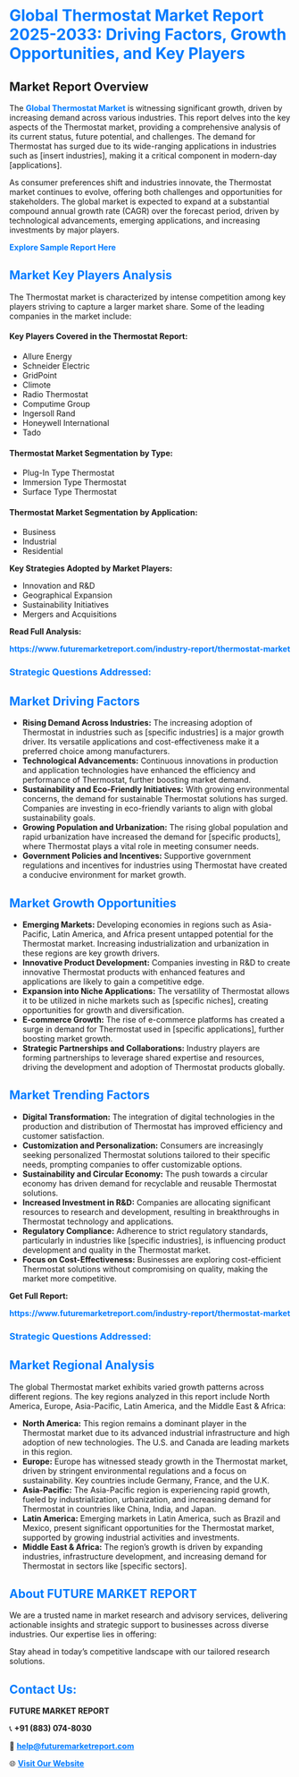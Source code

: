 <h1 style="color: #007BFF;">Global Thermostat Market Report 2025-2033: Driving Factors, Growth Opportunities, and Key Players</h1>

<section id="overview">
<h2>Market Report Overview</h2>
<p>The <a href="https://www.futuremarketreport.com/industry-report/thermostat-market" style="color: #007BFF; text-decoration: none;"><strong>Global Thermostat Market</strong></a> is witnessing significant growth, driven by increasing demand across various industries. This report delves into the key aspects of the Thermostat market, providing a comprehensive analysis of its current status, future potential, and challenges. The demand for Thermostat has surged due to its wide-ranging applications in industries such as [insert industries], making it a critical component in modern-day [applications].</p>
<p>As consumer preferences shift and industries innovate, the Thermostat market continues to evolve, offering both challenges and opportunities for stakeholders. The global market is expected to expand at a substantial compound annual growth rate (CAGR) over the forecast period, driven by technological advancements, emerging applications, and increasing investments by major players.</p>
</section>

<section id="overview">
<p><a href="https://www.futuremarketreport.com/request-sample/reportId=75431" style="color: #007BFF; text-decoration: none;"><strong>Explore Sample Report Here</strong></a></p>
</section>

<section id="key-players">
<h2 style="color: #007BFF;">Market Key Players Analysis</h2>
<p>The Thermostat market is characterized by intense competition among key players striving to capture a larger market share. Some of the leading companies in the market include:</p>
<h4>Key Players Covered in the Thermostat Report:</h4>
<ul><li>Allure Energy</li><li>Schneider Electric</li><li>GridPoint</li><li>Climote</li><li>Radio Thermostat</li><li>Computime Group</li><li>Ingersoll Rand</li><li>Honeywell International</li><li>Tado</li></ul>
<h4>Thermostat Market Segmentation by Type:</h4>
<ul><li>Plug-In Type Thermostat</li><li>Immersion Type Thermostat</li><li>Surface Type Thermostat</li></ul>

<h4>Thermostat Market Segmentation by Application:</h4>
<ul><li>Business</li><li>Industrial</li><li>Residential</li></ul>
<p><strong>Key Strategies Adopted by Market Players:</strong></p>
<ul>
<li>Innovation and R&D</li>
<li>Geographical Expansion</li>
<li>Sustainability Initiatives</li>
<li>Mergers and Acquisitions</li>
</ul>
</section>

<section>
<p><strong>Read Full Analysis: </strong></p><a href="https://www.futuremarketreport.com/industry-report/thermostat-market" style="color: #007BFF; text-decoration: none;"><strong>https://www.futuremarketreport.com/industry-report/thermostat-market</strong></a>
<h3 style="color: #007BFF;">Strategic Questions Addressed:</h3>
</section>

<section id="driving-factors">
<h2 style="color: #007BFF;">Market Driving Factors</h2>
<ul>
<li><strong>Rising Demand Across Industries:</strong> The increasing adoption of Thermostat in industries such as [specific industries] is a major growth driver. Its versatile applications and cost-effectiveness make it a preferred choice among manufacturers.</li>
<li><strong>Technological Advancements:</strong> Continuous innovations in production and application technologies have enhanced the efficiency and performance of Thermostat, further boosting market demand.</li>
<li><strong>Sustainability and Eco-Friendly Initiatives:</strong> With growing environmental concerns, the demand for sustainable Thermostat solutions has surged. Companies are investing in eco-friendly variants to align with global sustainability goals.</li>
<li><strong>Growing Population and Urbanization:</strong> The rising global population and rapid urbanization have increased the demand for [specific products], where Thermostat plays a vital role in meeting consumer needs.</li>
<li><strong>Government Policies and Incentives:</strong> Supportive government regulations and incentives for industries using Thermostat have created a conducive environment for market growth.</li>
</ul>
</section>

<section id="growth-opportunities">
<h2 style="color: #007BFF;">Market Growth Opportunities</h2>
<ul>
<li><strong>Emerging Markets:</strong> Developing economies in regions such as Asia-Pacific, Latin America, and Africa present untapped potential for the Thermostat market. Increasing industrialization and urbanization in these regions are key growth drivers.</li>
<li><strong>Innovative Product Development:</strong> Companies investing in R&D to create innovative Thermostat products with enhanced features and applications are likely to gain a competitive edge.</li>
<li><strong>Expansion into Niche Applications:</strong> The versatility of Thermostat allows it to be utilized in niche markets such as [specific niches], creating opportunities for growth and diversification.</li>
<li><strong>E-commerce Growth:</strong> The rise of e-commerce platforms has created a surge in demand for Thermostat used in [specific applications], further boosting market growth.</li>
<li><strong>Strategic Partnerships and Collaborations:</strong> Industry players are forming partnerships to leverage shared expertise and resources, driving the development and adoption of Thermostat products globally.</li>
</ul>
</section>

<section id="trending-factors">
<h2 style="color: #007BFF;">Market Trending Factors</h2>
<ul>
<li><strong>Digital Transformation:</strong> The integration of digital technologies in the production and distribution of Thermostat has improved efficiency and customer satisfaction.</li>
<li><strong>Customization and Personalization:</strong> Consumers are increasingly seeking personalized Thermostat solutions tailored to their specific needs, prompting companies to offer customizable options.</li>
<li><strong>Sustainability and Circular Economy:</strong> The push towards a circular economy has driven demand for recyclable and reusable Thermostat solutions.</li>
<li><strong>Increased Investment in R&D:</strong> Companies are allocating significant resources to research and development, resulting in breakthroughs in Thermostat technology and applications.</li>
<li><strong>Regulatory Compliance:</strong> Adherence to strict regulatory standards, particularly in industries like [specific industries], is influencing product development and quality in the Thermostat market.</li>
<li><strong>Focus on Cost-Effectiveness:</strong> Businesses are exploring cost-efficient Thermostat solutions without compromising on quality, making the market more competitive.</li>
</ul>
</section>

<section>
<p><strong>Get Full Report: </strong></p><a href="https://www.futuremarketreport.com/industry-report/thermostat-market" style="color: #007BFF; text-decoration: none;"><strong>https://www.futuremarketreport.com/industry-report/thermostat-market</strong></a>
<h3 style="color: #007BFF;">Strategic Questions Addressed:</h3>
</section>


<section id="regional-analysis">
<h2 style="color: #007BFF;">Market Regional Analysis</h2>
<p>The global Thermostat market exhibits varied growth patterns across different regions. The key regions analyzed in this report include North America, Europe, Asia-Pacific, Latin America, and the Middle East & Africa:</p>
<ul>
<li><strong>North America:</strong> This region remains a dominant player in the Thermostat market due to its advanced industrial infrastructure and high adoption of new technologies. The U.S. and Canada are leading markets in this region.</li>
<li><strong>Europe:</strong> Europe has witnessed steady growth in the Thermostat market, driven by stringent environmental regulations and a focus on sustainability. Key countries include Germany, France, and the U.K.</li>
<li><strong>Asia-Pacific:</strong> The Asia-Pacific region is experiencing rapid growth, fueled by industrialization, urbanization, and increasing demand for Thermostat in countries like China, India, and Japan.</li>
<li><strong>Latin America:</strong> Emerging markets in Latin America, such as Brazil and Mexico, present significant opportunities for the Thermostat market, supported by growing industrial activities and investments.</li>
<li><strong>Middle East & Africa:</strong> The region’s growth is driven by expanding industries, infrastructure development, and increasing demand for Thermostat in sectors like [specific sectors].</li>
</ul>
</section>

<footer>
<h2 style="color: #007BFF;">About FUTURE MARKET REPORT</h2>
<p>We are a trusted name in market research and advisory services, delivering actionable insights and strategic support to businesses across diverse industries. Our expertise lies in offering:</p>

<p>Stay ahead in today’s competitive landscape with our tailored research solutions.</p>

<h2 style="color: #007BFF;">Contact Us:</h2>
<p><strong>FUTURE MARKET REPORT</strong></p>
<p>📞 <strong>+91 (883) 074-8030</strong></p>
<p>📧 <strong><a href="mailto:help@futuremarketreport.com" style="color: #007BFF;">help@futuremarketreport.com</a></strong></p>
<p>🌐 <strong><a href="https://www.futuremarketreport.com/" style="color: #007BFF;">Visit Our Website</a></strong></p>
</footer>